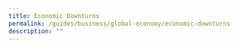 ```yaml
---
title: Economic Downturns
permalink: /guides/business/global-economy/economic-downturns
description: ""
---
```

